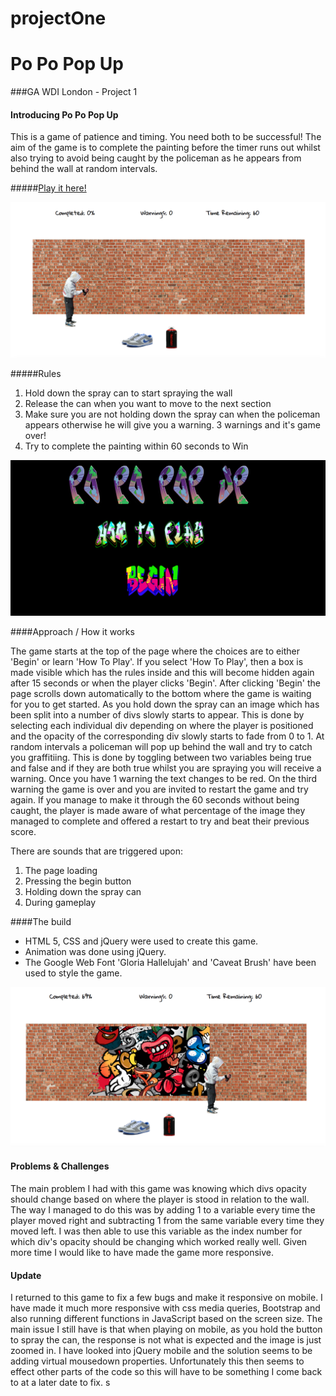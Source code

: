 # projectOne

# Po Po Pop Up

###GA WDI London - Project 1

#### Introducing Po Po Pop Up

This is a game of patience and timing. You need both to be successful! The aim of the game is to complete the painting before the timer runs out whilst also trying to avoid being caught by the policeman as he appears from behind the wall at random intervals.

#####[Play it here!](https://afternoon-harbor-39704.herokuapp.com/)


![](./images/PoPoPopUpMain.png)


#####Rules

1. Hold down the spray can to start spraying the wall
2. Release the can when you want to move to the next section
3. Make sure you are not holding down the spray can when the policeman appears otherwise he will give you a warning. 3 warnings and it's game over!
4. Try to complete the painting within 60 seconds to Win


![](./images/PoPoPopUpTop.png)

####Approach / How it works

The game starts at the top of the page where the choices are to either 'Begin' or learn 'How To Play'. If you select 'How To Play', then a box is made visible which has the rules inside and this will become hidden again after 15 seconds or when the player clicks 'Begin'. After clicking 'Begin' the page scrolls down automatically to the bottom where the game is waiting for you to get started. As you hold down the spray can an image which has been split into a number of divs slowly starts to appear. This is done by selecting each individual div depending on where the player is positioned and the opacity of the corresponding div slowly starts to fade from 0 to 1. At random intervals a policeman will pop up behind the wall and try to catch you graffitiing. This is done by toggling between two variables being true and false and if they are both true whilst you are spraying you will receive a warning. Once you have 1 warning the text changes to be red. On the third warning the game is over and you are invited to restart the game and try again. If you manage to make it through the 60 seconds without being caught, the player is made aware of what percentage of the image they managed to complete and offered a restart to try and beat their previous score.

There are sounds that are triggered upon:

1. The page loading
2. Pressing the begin button
3. Holding down the spray can
4. During gameplay

####The build

* HTML 5, CSS and jQuery were used to create this game.
* Animation was done using jQuery.
* The Google Web Font 'Gloria Hallelujah' and 'Caveat Brush' have been used to style the game.

![](./images/PoPoPopUpMidGame.png)


#### Problems & Challenges

The main problem I had with this game was knowing which divs opacity should change based on where the player is stood in relation to the wall. The way I managed to do this was by adding 1 to a variable every time the player moved right and subtracting 1 from the same variable every time they moved left. I was then able to use this variable as the index number for which div's opacity should be changing which worked really well. Given more time I would like to have made the game more responsive.

#### Update
I returned to this game to fix a few bugs and make it responsive on mobile. I have made it much more responsive with css media queries, Bootstrap and also running different functions in JavaScript based on the screen size. The main issue I still have is that when playing on mobile, as you hold the button to spray the can, the response is not what is expected and the image is just zoomed in. I have looked into jQuery mobile and the solution seems to be adding virtual mousedown properties. Unfortunately this then seems to effect other parts of the code so this will have to be something I come back to at a later date to fix. s
